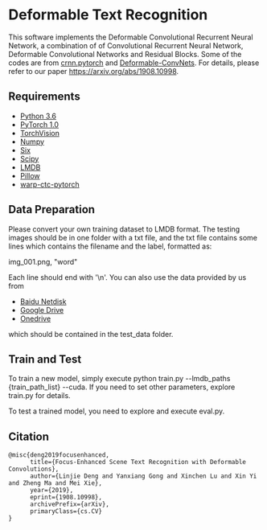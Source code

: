 # Deformable Text Recognition
This software implements the Deformable Convolutional Recurrent Neural Network, a combination of of Convolutional Recurrent Neural Network, Deformable Convolutional Networks and Residual Blocks. Some of the codes are from [crnn.pytorch](https://github.com/meijieru/crnn.pytorch) and [Deformable-ConvNets](https://github.com/msracver/Deformable-ConvNets). For details, please refer to our paper https://arxiv.org/abs/1908.10998.

## Requirements
* [Python 3.6](https://www.python.org/)
* [PyTorch 1.0](https://pytorch.org/)
* [TorchVision](https://pypi.org/project/torchvision/)
* [Numpy](https://pypi.org/project/numpy/)
* [Six](https://pypi.org/project/six/)
* [Scipy](https://pypi.org/project/scipy/)
* [LMDB](https://pypi.org/project/lmdb/)
* [Pillow](https://pypi.org/project/Pillow/) 
* [warp-ctc-pytorch](https://github.com/baidu-research/warp-ctc)

## Data Preparation
Please convert your own training dataset to LMDB format. The testing images should be in one folder with a txt file, and the txt file contains some lines which contains the filename and the label, formatted as:

img_001.png, "word"

Each line should end with '\n'. You can also use the data provided by us from 
* [Baidu Netdisk](https://pan.baidu.com/s/10NHaiJaRO1TpMON-OgcPFQ)
* [Google Drive](https://drive.google.com/open?id=1z48dRxyFVCjokXYRQtFx6k3bGgh52EzL)
* [Onedrive](https://1drv.ms/u/s!Aoxs3QdtBgqEssZAw5YBe_iOYPiyuw?e=SiXnrE)

which should be contained in the test_data folder.

## Train and Test
To train a new model, simply execute python train.py --lmdb_paths {train_path_list} --cuda. If you need to set other parameters, explore train.py for details.

To test a trained model, you need to explore and execute eval.py.

## Citation
    @misc{deng2019focusenhanced,
          title={Focus-Enhanced Scene Text Recognition with Deformable Convolutions},
          author={Linjie Deng and Yanxiang Gong and Xinchen Lu and Xin Yi and Zheng Ma and Mei Xie},
          year={2019},
          eprint={1908.10998},
          archivePrefix={arXiv},
          primaryClass={cs.CV}
    }
